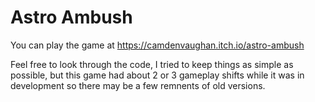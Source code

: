 # Astro Ambush
 
 You can play the game at https://camdenvaughan.itch.io/astro-ambush
 
 Feel free to look through the code, I tried to keep things as simple as possible, but this game had about 2 or 3 gameplay shifts while it was in development so there may be a few remnents of old versions.
